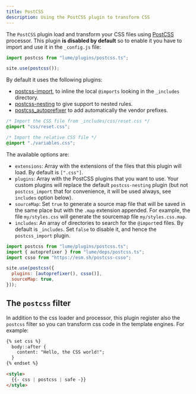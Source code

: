 ```yaml
---
title: PostCSS
description: Using the PostCSS plugin to transform CSS
---
```


The `PostCSS` plugin load and transform your CSS files using
[PostCSS](https://postcss.org/) processor. This plugin **is disabled by
default** so to enable it you have to import and use it in the `_config.js`
file:

```js
import postcss from "lume/plugins/postcss.ts";

site.use(postcss());
```

By default it uses the following plugins:

- [postcss-import](https://deno.land/x/postcss_import), to inline the local
  `@imports` looking in the `_includes` directory.
- [postcss-nesting](https://github.com/lumeland/postcss-nesting) to give support
  to nested rules.
- [postcss_autoprefixer](https://deno.land/x/postcss_autoprefixer) to add
  automatically the vendor prefixes.

```css
/* Import the CSS file from _includes/css/reset.css */
@import "css/reset.css";

/* Import the relative CSS file */
@import "./variables.css";
```

The available options are:

- `extensions`: Array with the extensions of the files that this plugin will
  load. By default is `[".css"]`.
- `plugins`: Array with the PostCSS plugins that you want to use. Your custom
  plugins will replace the default `postcss-nesting` plugin (but not
  `postcss_import` that for convenience, it will be used always, see `includes`
  option below).
- `sourceMap`: Set `true` to generate a source map file that will be saved in
  the same place but with the `.map` extension appended. For example, the file
  `my/styles.css` will generate the sourcemap file `my/styles.css.map`.
- `includes`: An array of directories to search for the `@import`ed files. By
  default is `_includes`. Set `false` to disable it, and hence the
  `postcss_import` plugin.

```js
import postcss from "lume/plugins/postcss.ts";
import { autoprefixer } from "lume/deps/postcss.ts";
import csso from "https://esm.sh/postcss-csso";

site.use(postcss({
  plugins: [autoprefixer(), csso()],
  sourceMap: true,
}));
```

## The `postcss` filter

In addition to the css loader and processor, this plugin register also the
`postcss` filter so you can transform css code in the template engines. For
example:

```html
{% set css %}
  body::after {
    content: "Hello, the CSS world!";
  }
{% endset %}

<style>
  {{- css | postcss | safe -}}
</style>
```
